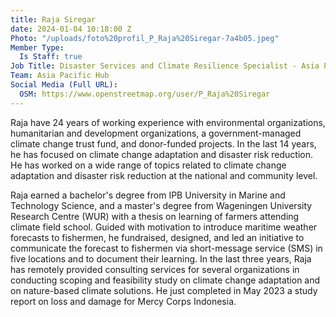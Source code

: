 ```yaml
---
title: Raja Siregar
date: 2024-01-04 10:18:00 Z
Photo: "/uploads/foto%20profil_P_Raja%20Siregar-7a4b05.jpeg"
Member Type:
  Is Staff: true
Job Title: Disaster Services and Climate Resilience Specialist - Asia Pacific Hub
Team: Asia Pacific Hub
Social Media (Full URL):
  OSM: https://www.openstreetmap.org/user/P_Raja%20Siregar
---
```


Raja have 24 years of working experience with environmental organizations, humanitarian and development organizations, a government-managed climate change trust fund, and donor-funded projects. In the last 14 years, he has focused on climate change adaptation and disaster risk reduction. He has worked on a wide range of topics related to climate change adaptation and disaster risk reduction at the national and community level. 

Raja earned a bachelor's degree from IPB University in Marine and Technology Science, and a master's degree from Wageningen University Research Centre (WUR) with a thesis on learning of farmers attending climate field school. Guided with motivation to introduce maritime weather forecasts to fishermen, he fundraised, designed, and led an initiative to communicate the forecast to fishermen via short-message service (SMS) in five locations and to document their learning. In the last three years, Raja has remotely provided consulting services for several organizations in conducting scoping and feasibility study on climate change adaptation and on nature-based climate solutions. He just completed in May 2023 a study report on loss and damage for Mercy Corps Indonesia.

